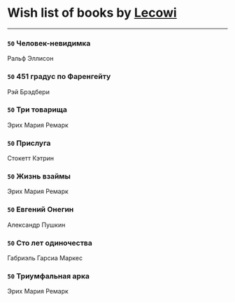 # Wish list of books by [Lecowi](http://vk.com/id521873425)
---

### `50` Человек-невидимка
Ральф Эллисон

### `50` 451 градус по Фаренгейту
Рэй Брэдбери

### `50` Три товарища
Эрих Мария Ремарк

### `50` Прислуга
Стокетт Кэтрин

### `50` Жизнь взаймы
Эрих Мария Ремарк

### `50` Евгений Онегин
Александр Пушкин

### `50` Сто лет одиночества
Габриэль Гарсиа Маркес

### `50` Триумфальная арка
Эрих Мария Ремарк


